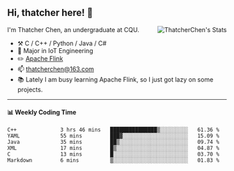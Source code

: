## Hi, thatcher here! :wave:

<img align="right" src="https://github-readme-stats.vercel.app/api?username=thatcherchen&title_color=333&text_color=777" alt="ThatcherChen's Stats" >

I'm Thatcher Chen, an undergraduate at CQU.

- :hammer_and_pick:  C / C++ / Python / Java / C# 
- :seedling:  Major in IoT Engineering
- :pencil2: [Apache Flink](https://github.com/apache/flink)
- :mailbox: thatcherchen@163.com
- :books: Lately I am busy learning Apache Flink, so I just got lazy on some projects.

---

#### :bar_chart: Weekly Coding Time

<!--START_SECTION:waka-->

```text
C++              3 hrs 46 mins   ███████████████▒░░░░░░░░░   61.36 %
YAML             55 mins         ███▓░░░░░░░░░░░░░░░░░░░░░   15.09 %
Java             35 mins         ██▒░░░░░░░░░░░░░░░░░░░░░░   09.74 %
XML              17 mins         █▒░░░░░░░░░░░░░░░░░░░░░░░   04.87 %
C                13 mins         █░░░░░░░░░░░░░░░░░░░░░░░░   03.70 %
Markdown         6 mins          ▒░░░░░░░░░░░░░░░░░░░░░░░░   01.83 %
```

<!--END_SECTION:waka-->
